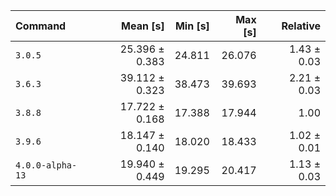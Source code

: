 | Command | Mean [s] | Min [s] | Max [s] | Relative |
|:---|---:|---:|---:|---:|
| `3.0.5` | 25.396 ± 0.383 | 24.811 | 26.076 | 1.43 ± 0.03 |
| `3.6.3` | 39.112 ± 0.323 | 38.473 | 39.693 | 2.21 ± 0.03 |
| `3.8.8` | 17.722 ± 0.168 | 17.388 | 17.944 | 1.00 |
| `3.9.6` | 18.147 ± 0.140 | 18.020 | 18.433 | 1.02 ± 0.01 |
| `4.0.0-alpha-13` | 19.940 ± 0.449 | 19.295 | 20.417 | 1.13 ± 0.03 |
